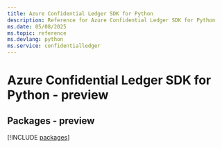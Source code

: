 ```yaml
---
title: Azure Confidential Ledger SDK for Python
description: Reference for Azure Confidential Ledger SDK for Python
ms.date: 05/08/2025
ms.topic: reference
ms.devlang: python
ms.service: confidentialledger
---
```

# Azure Confidential Ledger SDK for Python - preview
## Packages - preview
[!INCLUDE [packages](confidential-ledger-index.md)]